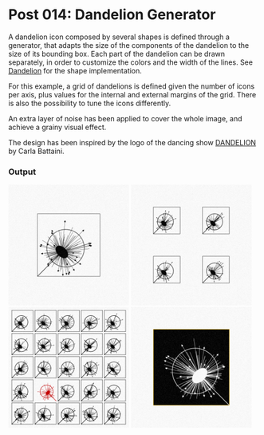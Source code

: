 # Post 014: Dandelion Generator

A dandelion icon composed by several shapes is defined through a generator,
that adapts the size of the components of the dandelion to the size of its
bounding box. Each part of the dandelion can be drawn separately, in order to
customize the colors and the width of the lines. See [Dandelion](../libs/README.md#shapes) for the shape implementation.

For this example, a grid of dandelions is defined given the number of icons
per axis, plus values for the internal and external margins of the grid. There
is also the possibility to tune the icons differently.

An extra layer of noise has been applied to cover the whole image, and achieve
a grainy visual effect.

The design has been inspired by the logo of the dancing show [DANDELION](https://www.kulturzueri.ch/kulturdatenbank-zurich/veranstaltungen/dandelion-eine-produktion-des-kollektivs-klangkoerper/) by
Carla Battaini.

### Output
<img src="doc/2.png" width="48%">  <img src="doc/3.png" width="48%">  
<img src="doc/1.png" width="48%">  <img src="doc/5.png" width="48%">  
